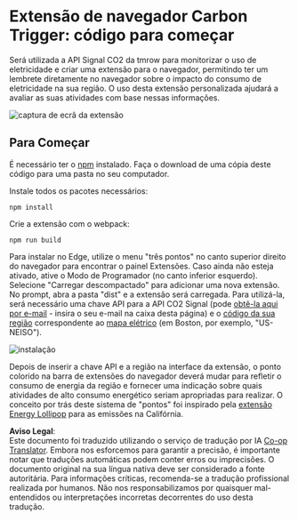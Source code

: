 <!--
CO_OP_TRANSLATOR_METADATA:
{
  "original_hash": "9a6b22a2eff0f499b66236be973b24ad",
  "translation_date": "2025-08-24T13:24:03+00:00",
  "source_file": "5-browser-extension/solution/translation/README.it.md",
  "language_code": "pt"
}
-->
# Extensão de navegador Carbon Trigger: código para começar

Será utilizada a API Signal CO2 da tmrow para monitorizar o uso de eletricidade e criar uma extensão para o navegador, permitindo ter um lembrete diretamente no navegador sobre o impacto do consumo de eletricidade na sua região. O uso desta extensão personalizada ajudará a avaliar as suas atividades com base nessas informações.

![captura de ecrã da extensão](../../../../../5-browser-extension/extension-screenshot.png)

## Para Começar

É necessário ter o [npm](https://npmjs.com) instalado. Faça o download de uma cópia deste código para uma pasta no seu computador.

Instale todos os pacotes necessários:

```
npm install
```

Crie a extensão com o webpack:

```
npm run build
```

Para instalar no Edge, utilize o menu "três pontos" no canto superior direito do navegador para encontrar o painel Extensões. Caso ainda não esteja ativado, ative o Modo de Programador (no canto inferior esquerdo). Selecione "Carregar descompactado" para adicionar uma nova extensão. No prompt, abra a pasta "dist" e a extensão será carregada. Para utilizá-la, será necessário uma chave API para a API CO2 Signal (pode [obtê-la aqui por e-mail](https://www.co2signal.com/) - insira o seu e-mail na caixa desta página) e o [código da sua região](http://api.electricitymap.org/v3/zones) correspondente ao [mapa elétrico](https://www.electricitymap.org/map) (em Boston, por exemplo, "US-NEISO").

![instalação](../../../../../5-browser-extension/install-on-edge.png)

Depois de inserir a chave API e a região na interface da extensão, o ponto colorido na barra de extensões do navegador deverá mudar para refletir o consumo de energia da região e fornecer uma indicação sobre quais atividades de alto consumo energético seriam apropriadas para realizar. O conceito por trás deste sistema de "pontos" foi inspirado pela [extensão Energy Lollipop](https://energylollipop.com/) para as emissões na Califórnia.

**Aviso Legal**:  
Este documento foi traduzido utilizando o serviço de tradução por IA [Co-op Translator](https://github.com/Azure/co-op-translator). Embora nos esforcemos para garantir a precisão, é importante notar que traduções automáticas podem conter erros ou imprecisões. O documento original na sua língua nativa deve ser considerado a fonte autoritária. Para informações críticas, recomenda-se a tradução profissional realizada por humanos. Não nos responsabilizamos por quaisquer mal-entendidos ou interpretações incorretas decorrentes do uso desta tradução.